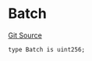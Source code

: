 # Batch
[Git Source](https://github.com/lidofinance/community-staking-module/blob/8ce9441dce1001c93d75d065f051013ad5908976/src/lib/QueueLib.sol)


```solidity
type Batch is uint256;
```

